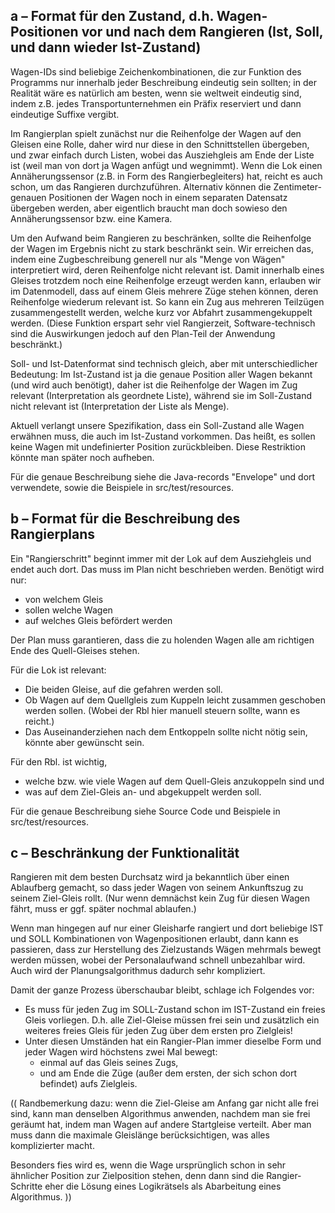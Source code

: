 a – Format für den Zustand, d.h. Wagen-Positionen vor und nach dem Rangieren (Ist, Soll, und dann wieder Ist-Zustand)
---------------------------------------------------------------------------------------------------------------------

Wagen-IDs sind beliebige Zeichenkombinationen, die zur Funktion des Programms nur innerhalb jeder Beschreibung eindeutig sein sollten;
in der Realität wäre es natürlich am besten, wenn sie weltweit eindeutig sind, indem z.B. jedes Transportunternehmen ein Präfix
reserviert und dann eindeutige Suffixe vergibt.

Im Rangierplan spielt zunächst nur die Reihenfolge der Wagen auf den Gleisen eine Rolle, daher wird nur diese in den 
Schnittstellen übergeben, und zwar einfach durch Listen, wobei das Ausziehgleis am Ende der Liste ist (weil man von dort ja Wagen anfügt und wegnimmt).
Wenn die Lok einen Annäherungssensor (z.B. in Form des Rangierbegleiters) hat, reicht es auch schon, um das Rangieren durchzuführen.
Alternativ können die Zentimeter-genauen Positionen der Wagen noch in einem separaten Datensatz übergeben werden, 
aber eigentlich braucht man doch sowieso den Annäherungssensor bzw. eine Kamera.

Um den Aufwand beim Rangieren zu beschränken, sollte die Reihenfolge der Wagen im Ergebnis nicht zu stark beschränkt sein.
Wir erreichen das, indem eine Zugbeschreibung generell nur als "Menge von Wägen" interpretiert wird, deren Reihenfolge nicht relevant ist. Damit innerhalb eines Gleises trotzdem noch eine Reihenfolge erzeugt werden kann, erlauben wir im Datenmodell,
dass auf einem Gleis mehrere Züge stehen können, deren Reihenfolge wiederum relevant ist. 
So kann ein Zug aus mehreren Teilzügen zusammengestellt werden, welche kurz vor Abfahrt zusammengekuppelt werden.
(Diese Funktion erspart sehr viel Rangierzeit, Software-technisch sind die Auswirkungen jedoch auf den Plan-Teil der Anwendung beschränkt.)

Soll- und Ist-Datenformat sind technisch gleich, aber mit unterschiedlicher Bedeutung:
Im Ist-Zustand ist ja die genaue Position aller Wagen bekannt (und wird auch benötigt),
daher ist die Reihenfolge der Wagen im Zug relevant (Interpretation als geordnete Liste),
während sie im Soll-Zustand nicht relevant ist (Interpretation der Liste als Menge).

Aktuell verlangt unsere Spezifikation, dass ein Soll-Zustand alle Wagen erwähnen muss, die auch im Ist-Zustand vorkommen.
Das heißt, es sollen keine Wagen mit undefinierter Position zurückbleiben. Diese Restriktion könnte man später noch aufheben. 

Für die genaue Beschreibung siehe die Java-records "Envelope" und dort verwendete, sowie die Beispiele in src/test/resources.


b – Format für die Beschreibung des Rangierplans
------------------------------------------------

Ein "Rangierschritt" beginnt immer mit der Lok auf dem Ausziehgleis und endet auch dort.
Das muss im Plan nicht beschrieben werden.
Benötigt wird nur:
 - von welchem Gleis
 - sollen welche Wagen
 - auf welches Gleis befördert werden
 
Der Plan muss garantieren, dass die zu holenden Wagen alle am richtigen Ende des Quell-Gleises stehen.

Für die Lok ist relevant:
 - Die beiden Gleise, auf die gefahren werden soll.
 - Ob Wagen auf dem Quellgleis zum Kuppeln leicht zusammen geschoben werden sollen. 
   (Wobei der Rbl hier manuell steuern sollte, wann es reicht.)
 - Das Auseinanderziehen nach dem Entkoppeln sollte nicht nötig sein, könnte aber gewünscht sein.

Für den Rbl. ist wichtig, 
 - welche bzw. wie viele Wagen auf dem Quell-Gleis anzukoppeln sind und
 - was auf dem Ziel-Gleis an- und abgekuppelt werden soll.

Für die genaue Beschreibung siehe Source Code und Beispiele in src/test/resources.

c – Beschränkung der Funktionalität
-----------------------------------

Rangieren mit dem besten Durchsatz wird ja bekanntlich über einen Ablaufberg gemacht, so dass jeder Wagen von seinem Ankunftszug zu seinem Ziel-Gleis rollt. (Nur wenn demnächst kein Zug für diesen Wagen fährt, muss er ggf. später nochmal ablaufen.)

Wenn man hingegen auf nur einer Gleisharfe rangiert und dort beliebige IST und SOLL Kombinationen von Wagenpositionen erlaubt, 
dann kann es passieren, dass zur Herstellung des Zielzustands Wägen mehrmals bewegt werden müssen, wobei der Personalaufwand schnell unbezahlbar wird. 
Auch wird der Planungsalgorithmus dadurch sehr kompliziert. 

Damit der ganze Prozess überschaubar bleibt, schlage ich Folgendes vor:
- Es muss für jeden Zug im SOLL-Zustand schon im IST-Zustand ein freies Gleis vorliegen. D.h. alle Ziel-Gleise müssen frei sein und zusätzlich ein weiteres freies Gleis für jeden Zug über dem ersten pro Zielgleis!
- Unter diesen Umständen hat ein Rangier-Plan immer dieselbe Form und jeder Wagen wird höchstens zwei Mal bewegt:
   * einmal auf das Gleis seines Zugs,
   * und am Ende die Züge (außer dem ersten, der sich schon dort befindet) aufs Zielgleis.


((
Randbemerkung dazu: wenn die Ziel-Gleise am Anfang gar nicht alle frei sind, kann man denselben Algorithmus anwenden,
nachdem man sie frei geräumt hat, indem man Wagen auf andere Startgleise verteilt. 
Aber man muss dann die maximale Gleislänge berücksichtigen, was alles komplizierter macht.

Besonders fies wird es, wenn die Wage ursprünglich schon in sehr ähnlicher Position zur Zielposition stehen, 
denn dann sind die Rangier-Schritte eher die Lösung eines Logikrätsels als Abarbeitung eines Algorithmus.
))

